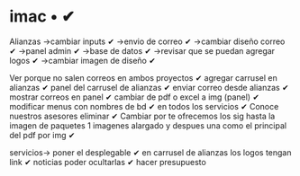 # imac • ✔
Alianzas
  ->cambiar inputs ✔
  ->envio de correo ✔
  ->cambiar diseño correo ✔
  ->panel admin ✔
  ->base de datos ✔
  ->revisar que se puedan agregar logos ✔
  ->cambiar imagen de diseño ✔

Ver porque no salen correos en ambos proyectos ✔
agregar carrusel en alianzas ✔
panel del carrusel de alianzas ✔
enviar correo desde alianzas ✔
mostrar correos en panel ✔
cambiar de pdf o excel a img (panel) ✔
modificar menus con nombres de bd ✔
en todos los servicios ✔
Conoce nuestros asesores eliminar ✔
Cambiar por te ofrecemos los sig hasta la imagen de paquetes 1 imagenes alargado y despues una como el principal del pdf por img ✔

servicios-> poner el desplegable ✔
en carrusel de alianzas los logos tengan link ✔
noticias poder ocultarlas ✔
hacer presupuesto